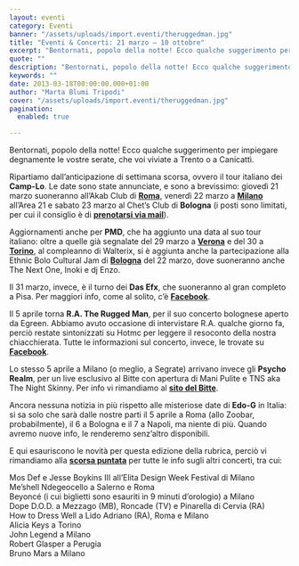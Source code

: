 ```yaml
---
layout: eventi
category: Eventi
banner: "/assets/uploads/import.eventi/theruggedman.jpg"
title: "Eventi & Concerti: 21 marzo – 10 ottobre"
excerpt: "Bentornati, popolo della notte! Ecco qualche suggerimento per impiegare degnamente le vostre serate, che voi viviate a Trento o a Canicattì. Ripartiamo dall’anticipazione di settimana scorsa, ovvero il tour italiano dei Camp-Lo. Le date sono state annunciate, e sono a brevissimo: giovedì 21 marzo suoneranno all’Akab Club di Roma, venerdì 22 marzo a Milano all’Area [&hellip"
quote: ""
description: "Bentornati, popolo della notte! Ecco qualche suggerimento per impiegare degnamente le vostre serate, che voi viviate a Trento o a Canicattì. Ripartiamo dall’anticipazione di settimana scorsa, ovvero il tour italiano dei Camp-Lo. Le date sono state annunciate, e sono a brevissimo: giovedì 21 marzo suoneranno all’Akab Club di Roma, venerdì 22 marzo a Milano all’Area [&hellip"
keywords: ""
date: 2013-03-18T00:00:00.000+01:00
author: "Marta Blumi Tripodi"
cover: "/assets/uploads/import.eventi/theruggedman.jpg"
pagination:
  enabled: true

---
```


Bentornati, popolo della notte! Ecco qualche suggerimento per impiegare degnamente le vostre serate, che voi viviate a Trento o a Canicattì.

Ripartiamo dall’anticipazione di settimana scorsa, ovvero il tour italiano dei **Camp-Lo**. Le date sono state annunciate, e sono a brevissimo: giovedì 21 marzo suoneranno all’Akab Club di [**Roma**](https://www.facebook.com/events/360656964050477/?ref=3 "https://www.facebook.com/events/360656964050477/?ref=3"), venerdì 22 marzo a [**Milano** ](https://www.facebook.com/events/257547051049462/ "https://www.facebook.com/events/257547051049462/")all’Area 21 e sabato 23 marzo al Chet’s Club di **Bologna** (i posti sono limitati, per cui il consiglio è di [**prenotarsi via mail**](mailto:chetsclub@yahoo.it "mailto:chetsclub@yahoo.it")).

Aggiornamenti anche per **PMD**, che ha aggiunto una data al suo tour italiano: oltre a quelle già segnalate del 29 marzo a [**Verona**](https://www.facebook.com/events/154992854653968/?fref=ts "https://www.facebook.com/events/154992854653968/?fref=ts") e del 30 a [**Torino**](https://www.facebook.com/events/168022209893105/ "https://www.facebook.com/events/168022209893105/"), al compleanno di Walterix, si è aggiunta anche la partecipazione alla Ethnic Bolo Cultural Jam di [**Bologna**](https://www.facebook.com/events/521543277897384/?fref=ts "https://www.facebook.com/events/521543277897384/?fref=ts") del 22 marzo, dove suoneranno anche The Next One, Inoki e dj Enzo.

Il 31 marzo, invece, è il turno dei **Das Efx**, che suoneranno al gran completo a Pisa. Per maggiori info, come al solito, c’è [**Facebook**](https://www.facebook.com/events/489690861079009/ "https://www.facebook.com/events/489690861079009/").

Il 5 aprile torna **R.A. The Rugged Man**, per il suo concerto bolognese aperto da Egreen. Abbiamo avuto occasione di intervistare R.A. qualche giorno fa, perciò restate sintonizzati su Hotmc per leggere il resoconto della nostra chiacchierata. Tutte le informazioni sul concerto, invece, le trovate su [**Facebook**](https://www.facebook.com/events/282226501908023/ "https://www.facebook.com/events/282226501908023/").

Lo stesso 5 aprile a Milano (o meglio, a Segrate) arrivano invece gli **Psycho Realm**, per un live esclusivo al Bitte con apertura di Mani Pulite e TNS aka The Night Skinny. Per info vi rimandiamo al [**sito del Bitte**](http://www.bittemilano.com/programmazione-2/aprile/5-e-6-aprile/ "http://www.bittemilano.com/programmazione-2/aprile/5-e-6-aprile/").

Ancora nessuna notizia in più rispetto alle misteriose date di **Edo-G** in Italia: si sa solo che sarà dalle nostre parti il 5 aprile a Roma (allo Zoobar, probabilmente), il 6 a Bologna e il 7 a Napoli, ma niente di più. Quando avremo nuove info, le renderemo senz’altro disponibili.

E qui esauriscono le novità per questa edizione della rubrica, perciò vi rimandiamo alla [**scorsa puntata**](https://hotmc.com/eventi-concerti-9-marzo-10-ottobre/ "http://hotmc.com/eventi-concerti-9-marzo-10-ottobre/") per tutte le info sugli altri concerti, tra cui:

Mos Def e Jesse Boykins III all’Elita Design Week Festival di Milano  
Me’shell Ndegeocello a Salerno e Roma  
Beyoncé (i cui biglietti sono esauriti in 9 minuti d’orologio) a Milano  
Dope D.O.D. a Mezzago (MB), Roncade (TV) e Pinarella di Cervia (RA)  
How to Dress Well a Lido Adriano (RA), Roma e Milano  
Alicia Keys a Torino  
John Legend a Milano  
Robert Glasper a Perugia  
Bruno Mars a Milano